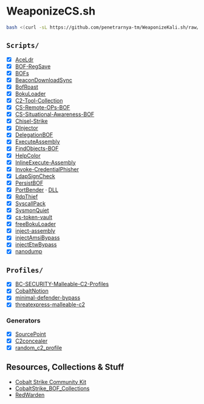 WeaponizeCS.sh
==========

```bash
bash <(curl -sL https://github.com/penetrarnya-tm/WeaponizeKali.sh/raw/main/cs/WeaponizeCS.sh)
```

## `Scripts/`

* [x] [AceLdr](https://github.com/kyleavery/AceLdr)
* [x] [BOF-RegSave](https://github.com/EncodeGroup/BOF-RegSave)
* [x] [BOFs](https://github.com/ajpc500/BOFs)
* [x] [BeaconDownloadSync](https://github.com/EspressoCake/BeaconDownloadSync)
* [x] [BofRoast](https://github.com/cube0x0/BofRoast)
* [x] [BokuLoader](https://github.com/boku7/BokuLoader)
* [x] [C2-Tool-Collection](https://github.com/outflanknl/C2-Tool-Collection)
* [x] [CS-Remote-OPs-BOF](https://github.com/trustedsec/CS-Remote-OPs-BOF)
* [x] [CS-Situational-Awareness-BOF](https://github.com/trustedsec/CS-Situational-Awareness-BOF)
* [x] [Chisel-Strike](https://github.com/m3rcer/Chisel-Strike)
* [x] [DInjector](https://github.com/snovvcrash/DInjector)
* [x] [DelegationBOF](https://github.com/IcebreakerSecurity/DelegationBOF)
* [x] [ExecuteAssembly](https://github.com/med0x2e/ExecuteAssembly)
* [x] [FindObjects-BOF](https://github.com/outflanknl/FindObjects-BOF)
* [x] [HelpColor](https://github.com/outflanknl/HelpColor)
* [x] [InlineExecute-Assembly](https://github.com/anthemtotheego/InlineExecute-Assembly)
* [x] [Invoke-CredentialPhisher](https://github.com/fox-it/Invoke-CredentialPhisher)
* [x] [LdapSignCheck](https://github.com/cube0x0/LdapSignCheck/tree/main/BofLdapSignCheck)
* [x] [PersistBOF](https://github.com/IcebreakerSecurity/PersistBOF)
* [x] [PortBender](https://github.com/praetorian-inc/PortBender) · [DLL](https://github.com/penetrarnya-tm/WeaponizeKali.sh/blob/main/dll/PortBender64.dll)
* [x] [RdpThief](https://github.com/0x09AL/RdpThief)
* [x] [SyscallPack](https://github.com/cube0x0/SyscallPack)
* [x] [SysmonQuiet](https://github.com/ScriptIdiot/SysmonQuiet)
* [x] [cs-token-vault](https://github.com/Henkru/cs-token-vault)
* [x] [freeBokuLoader](https://github.com/S4ntiagoP/freeBokuLoader)
* [x] [inject-assembly](https://github.com/kyleavery/inject-assembly)
* [x] [injectAmsiBypass](https://github.com/boku7/injectAmsiBypass)
* [x] [injectEtwBypass](https://github.com/boku7/injectEtwBypass)
* [x] [nanodump](https://github.com/helpsystems/nanodump)

## `Profiles/`

* [X] [BC-SECURITY-Malleable-C2-Profiles](https://github.com/BC-SECURITY/Malleable-C2-Profiles)
* [x] [CobaltNotion](https://github.com/HuskyHacks/CobaltNotion)
* [X] [minimal-defender-bypass](https://gist.github.com/tothi/8abd2de8f4948af57aa2d027f9e59efe)
* [X] [threatexpress-malleable-c2](https://github.com/threatexpress/malleable-c2)

### Generators

* [x] [SourcePoint](https://github.com/Tylous/SourcePoint)
* [x] [C2concealer](https://github.com/FortyNorthSecurity/C2concealer)
* [x] [random_c2_profile](https://github.com/threatexpress/random_c2_profile)

## Resources, Collections & Stuff

* [Cobalt Strike Community Kit](https://cobalt-strike.github.io/community_kit/)
* [CobaltStrike_BOF_Collections](https://github.com/wsummerhill/CobaltStrike_BOF_Collections)
* [RedWarden](https://github.com/mgeeky/RedWarden)

